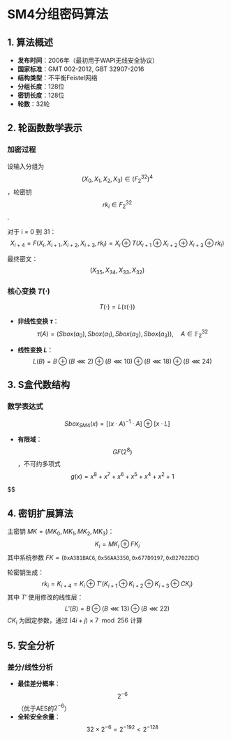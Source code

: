 # SM4分组密码算法

## 1. 算法概述
- **发布时间**：2006年（最初用于WAPI无线安全协议）
- **国家标准**：GMT 002-2012, GBT 32907-2016
- **结构类型**：不平衡Feistel网络
- **分组长度**：128位
- **密钥长度**：128位
- **轮数**：32轮

## 2. 轮函数数学表示
### 加密过程
设输入分组为 
$$(X_0, X_1, X_2, X_3) \in (F_2^{32})^4$$
，轮密钥 
$$rk_i \in F_2^{32}$$.  

对于 i = 0 到 31：
$$X_{i+4} = F(X_i, X_{i+1}, X_{i+2}, X_{i+3}, rk_i) = X_i \oplus T(X_{i+1} \oplus X_{i+2} \oplus X_{i+3} \oplus rk_i)$$

最终密文：
$$(X_{35}, X_{34}, X_{33}, X_{32})$$

### 核心变换 $T(\cdot)$
$$T(\cdot) = L(\tau(\cdot))$$

- **非线性变换 $\tau$**：
  $$\tau(A) = (Sbox(a_0), Sbox(a_1), Sbox(a_2), Sbox(a_3)), \quad A \in \mathbb{F}_2^{32}$$
  
- **线性变换 $L$**：
  $$L(B) = B \oplus (B \lll 2) \oplus (B \lll 10) \oplus (B \lll 18) \oplus (B \lll 24)$$

## 3. S盒代数结构
### 数学表达式
$$Sbox_{SM4}(x) = \left[ (x \cdot A)^{-1} \cdot A \right] \oplus \left[ x \cdot L \right]$$

- **有限域**：
$$GF(2^8)$$
，不可约多项式
$$g(x) = x^8 + x^7 + x^6 + x^5 + x^4 + x^2 + 1$$

$$
## 4. 密钥扩展算法
主密钥 $MK = (MK_0, MK_1, MK_2, MK_3)$：
$$K_i = MK_i \oplus FK_i$$
其中系统参数 $FK = (\mathtt{0xA3B1BAC6}, \mathtt{0x56AA3350}, \mathtt{0x677D9197}, \mathtt{0xB27022DC})$

轮密钥生成：
$$rk_i = K_{i+4} = K_i \oplus T'(K_{i+1} \oplus K_{i+2} \oplus K_{i+3} \oplus CK_i)$$
其中 $T'$ 使用修改的线性层：
$$L'(B) = B \oplus (B \lll 13) \oplus (B \lll 22)$$
$CK_i$ 为固定参数，通过 $(4i+j) \times 7 \mod 256$ 计算
## 5. 安全分析

### 差分/线性分析

- **最佳差分概率**：
$$2^{-6}$$
（优于AES的$2^{-6}$）
- **全轮安全余量**：
$$32 \times 2^{-6} = 2^{-192} < 2^{-128}$$
